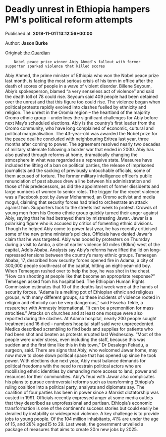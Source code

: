 
# Deadly unrest in Ethiopia hampers PM's political reform attempts

Published at: **2019-11-01T13:12:56+00:00**

Author: **Jason Burke**

Original: [the Guardian](https://www.theguardian.com/world/2019/nov/01/ethiopia-unrest-abiy-ahmed-jawar-mohammed-nobel-peace-prize)


        Nobel peace prize winner Abiy Ahmed’s fallout with former supporter sparked violence that killed scores
      
Abiy Ahmed, the prime minister of Ethiopia who won the Nobel peace prize last month, is facing the most serious crisis of his term in office after the death of scores of people in a wave of violent disorder.
Billene Seyoum, Abiy’s spokesperson, blamed “a very senseless act of violence” and said the death toll of 78 could rise.
Seyoum said 409 people had been detained over the unrest and that this figure too could rise.
The violence began when political protests rapidly evolved into clashes fuelled by ethnicity and religion.
The unrest in the Oromia region – the heartland of the majority Oromo ethnic group – underlines the significant challenges for Abiy before next May’s scheduled elections.
Abiy is the country’s first leader from the Oromo community, who have long complained of economic, cultural and political marginalisation.
The 43-year-old was awarded the Nobel prize for the peace deal he concluded with neighbouring Eritrea last year, three months after coming to power. The agreement resolved nearly two decades of military stalemate following a border war that ended in 2000.
Abiy has also pushed through reforms at home, dramatically changing the atmosphere in what was regarded as a repressive state. Measures have included the lifting of a ban on political parties, the release of imprisoned journalists and the sacking of previously untouchable officials, some of them accused of torture.
The former military intelligence officer’s public renunciation of past abuses drew a line between his administration and those of his predecessors, as did the appointment of former dissidents and large numbers of women to senior roles.
The trigger for the recent violence was a Facebook post by Jawar Mohammed, an Oromo activist and media mogul, claiming that security forces had tried to orchestrate an attack against him.
Supporters took to the streets last week to protest. Crowds of young men from his Oromo ethnic group quickly turned their anger against Abiy, saying that he had betrayed them by mistreating Jawar.
Jawar is a polarising figure who is accused by critics of fomenting ethnic divisions. Though he helped Abiy come to power last year, he has recently criticised some of the new prime minister’s policies.
Officials have denied Jawar’s claim that he was targeted.
Abiy was booed by protesters on Thursday during a visit to Ambo, a site of earlier violence 50 miles (80km) west of the capital, Addis Ababa.
Analysts say Abiy’s reforms have lifted the lid on long-repressed tensions between the country’s many ethnic groups.
Temesgen Ababa, 17, described how security forces opened fire in Adama, a city of 300,000 people south-east of the capital, hitting an eight-year-old boy. When Temesgen rushed over to help the boy, he was shot in the chest.
“How can shooting at people like that become an appropriate response?” Temesgen asked from his hospital bed.
The Ethiopian Human Rights Commission estimates that 10 of the deaths last week were at the hands of security forces.
“Adama is a melting pot of Ethiopian ethnic and religious groups, with many different groups, so these incidents of violence rooted in religion and ethnicity can be very dangerous,” said Fisseha Tekle, a researcher with Amnesty International. “It can be a premonition for mass atrocities.”
Attacks on churches and at least one mosque were also reported during the clashes.
At Adama hospital, nearly 200 people sought treatment and 16 died – numbers hospital staff said were unprecedented. Medics described scrambling to find beds and supplies for patients who had been shot and beaten as protests erupted last Wednesday.
“Most of the people were under stress, even including the staff, because this was sudden and the first time like this in this town,” Dr Desalegn Fekadu, a surgeon, said.
There are signs that Abiy, who welcomed Jawar home, may now move to close down political space that has opened up since he took power.
With elections due next year, Abiy must balance demands for political freedoms with the need to restrain political actors who are mobilising ethnic identities by demanding more access to land, power and resources for their communities.
Abiy’s feud with Jawar also complicates his plans to pursue controversial reforms such as transforming Ethiopia’s ruling coalition into a political party, analysts and diplomats say.
The coalition of four parties has been in power since a Marxist dictatorship was ousted in 1991. Officials recently expressed anger at some media outlets that they described as unprofessional and partisan.
Ethiopia’s economic transformation is one of the continent’s success stories but could easily be derailed by instability or widespread violence. A key challenge is to provide jobs to young people. Of the 104 million inhabitants, 41% are under the age of 15, and 28% aged15 to 29.
Last week, the government unveiled a package of measures that aims to create 20m new jobs by 2025.
